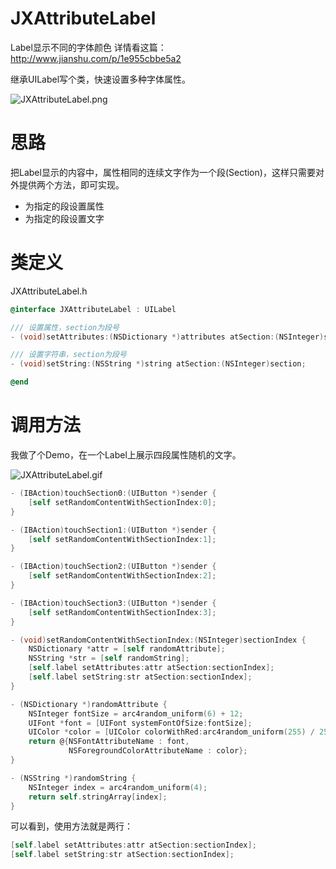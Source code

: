 # JXAttributeLabel
Label显示不同的字体颜色
详情看这篇：http://www.jianshu.com/p/1e955cbbe5a2

继承UILabel写个类，快速设置多种字体属性。

![JXAttributeLabel.png](http://upload-images.jianshu.io/upload_images/2419179-daff122b326bda97.png?imageMogr2/auto-orient/strip%7CimageView2/2/w/1240)

# 思路

把Label显示的内容中，属性相同的连续文字作为一个段(Section)，这样只需要对外提供两个方法，即可实现。
- 为指定的段设置属性
- 为指定的段设置文字

# 类定义
JXAttributeLabel.h
```objectivec
@interface JXAttributeLabel : UILabel

/// 设置属性，section为段号
- (void)setAttributes:(NSDictionary *)attributes atSection:(NSInteger)section;

/// 设置字符串，section为段号
- (void)setString:(NSString *)string atSection:(NSInteger)section;

@end
```

# 调用方法
我做了个Demo，在一个Label上展示四段属性随机的文字。

![JXAttributeLabel.gif](http://upload-images.jianshu.io/upload_images/2419179-9d263cb3a327bec3.gif?imageMogr2/auto-orient/strip)

```objectivec
- (IBAction)touchSection0:(UIButton *)sender {
    [self setRandomContentWithSectionIndex:0];
}

- (IBAction)touchSection1:(UIButton *)sender {
    [self setRandomContentWithSectionIndex:1];
}

- (IBAction)touchSection2:(UIButton *)sender {
    [self setRandomContentWithSectionIndex:2];
}

- (IBAction)touchSection3:(UIButton *)sender {
    [self setRandomContentWithSectionIndex:3];
}

- (void)setRandomContentWithSectionIndex:(NSInteger)sectionIndex {
    NSDictionary *attr = [self randomAttribute];
    NSString *str = [self randomString];
    [self.label setAttributes:attr atSection:sectionIndex];
    [self.label setString:str atSection:sectionIndex];
}

- (NSDictionary *)randomAttribute {
    NSInteger fontSize = arc4random_uniform(6) + 12;
    UIFont *font = [UIFont systemFontOfSize:fontSize];
    UIColor *color = [UIColor colorWithRed:arc4random_uniform(255) / 255.0 green:arc4random_uniform(255) / 255.0 blue:arc4random_uniform(255) / 255.0 alpha:1.0];
    return @{NSFontAttributeName : font,
             NSForegroundColorAttributeName : color};
}

- (NSString *)randomString {
    NSInteger index = arc4random_uniform(4);
    return self.stringArray[index];
}
```

可以看到，使用方法就是两行：
```objectivec
[self.label setAttributes:attr atSection:sectionIndex];
[self.label setString:str atSection:sectionIndex];
```
